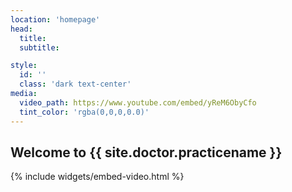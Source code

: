 ```yaml
---
location: 'homepage'
head:
  title:
  subtitle:

style:
  id: ''
  class: 'dark text-center'
media:
  video_path: https://www.youtube.com/embed/yReM6ObyCfo
  tint_color: 'rgba(0,0,0,0.0)'  
---
```

<h2 class="title text-center"><span class="underlined">Welcome to {{ site.doctor.practicename }}</span></h2>
{% include widgets/embed-video.html %}
